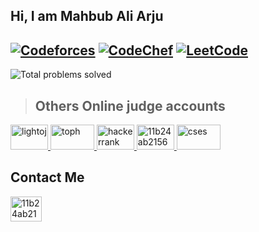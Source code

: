 ## Hi, I am Mahbub Ali Arju

[![Codeforces](https://img.shields.io/badge/Codeforces-1468-blue?style=for-the-badge&logo=codeforces)](https://codeforces.com/profile/Arju_365i)  [![CodeChef](https://img.shields.io/badge/CodeChef-1864-purple?style=for-the-badge&logo=codechef)](https://www.codechef.com/users/pseudo_code20)    [![LeetCode](https://img.shields.io/badge/LeetCode-1798-blue?style=for-the-badge&logo=leetcode)](https://leetcode.com/u/pseudo_code20/)
---
![Total problems solved](https://img.shields.io/badge/Total%20problems%20solved-2000+-brightgreen?style=for-the-badge&logoColor=white&logo=toph)
> ## Others Online judge accounts

<!-- ![Codeforces](https://img.shields.io/badge/dynamic/json?color=blue&label=Codeforces&query=$.result[0].rating&url=https://codeforces.com/api/user.info?handles=ar_rony1&style=for-the-badge&logo=codeforces) 
-->
<!--
 > Contact with Me
 <img src="https://i.ibb.co/5j0XpDR/linkedin.png" alt="LinkedIn" width="22px" />
-->

<!-- light oj -->
<a href="https://lightoj.com/user/mahbub" title="LightOJ">
  <img src="https://i.ibb.co/cT0g4Jy/lightoj.png" alt="lightoj" height="40px" width="60px"/>
</a>

<!-- toph -->
<a href="https://toph.co/u/pseudo_code" title="toph">
  <img src="https://i.ibb.co/8jgL0cb/toph.png" alt="toph" height="40px" width="70px"/>
</a>
<!-- hacker rank -->
<a href="https://www.hackerrank.com/profile/ASH2001013M" title="Hackerrank">
  <img src="https://i.ibb.co/QbLwV6Q/hackerrank.jpg" alt="hackerrank" height="40px" width="60px"/>
</a>

<!-- vjudge-->
<a href="https://vjudge.net/user/arju15" title="Vjudge">
  <img src="https://i.ibb.co/kcyXj9D/11b24ab2156955d8f3fa.png" alt="11b24ab2156955d8f3fa" height="40px" width="60px"/>
</a>


<!-- cses-->
<a href="https://cses.fi/user/141950" title="CSES">
  <img src="https://i.ibb.co/RSQVcq7/cses.jpg" alt="cses" height="40px" width="70px"/>
</a>
<!-- Replace "images/" with the actual path to your images folder -->

## Contact Me
  <a href="https://www.linkedin.com/in/mahbub-ali-arju-5921411ab/" title="Linkedin">
  <img src="https://cdn-icons-png.flaticon.com/512/174/174857.png" alt="11b24ab2156955d8f3fa" height="40px" width="50px"/>
</a>
